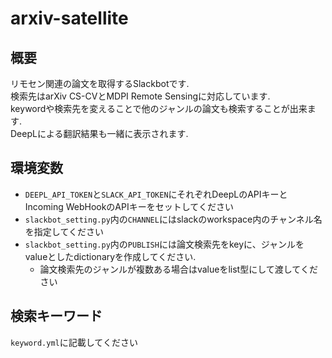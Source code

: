 # arxiv-satellite

## 概要

リモセン関連の論文を取得するSlackbotです.  
検索先はarXiv CS-CVとMDPI Remote Sensingに対応しています.  
keywordや検索先を変えることで他のジャンルの論文も検索することが出来ます.  
DeepLによる翻訳結果も一緒に表示されます.

## 環境変数

* `DEEPL_API_TOKEN`と`SLACK_API_TOKEN`にそれぞれDeepLのAPIキーとIncoming WebHookのAPIキーをセットしてください
* `slackbot_setting.py`内の`CHANNEL`にはslackのworkspace内のチャンネル名を指定してください
* `slackbot_setting.py`内の`PUBLISH`には論文検索先をkeyに、ジャンルをvalueとしたdictionaryを作成してください.  
    + 論文検索先のジャンルが複数ある場合はvalueをlist型にして渡してください

## 検索キーワード

`keyword.yml`に記載してください
